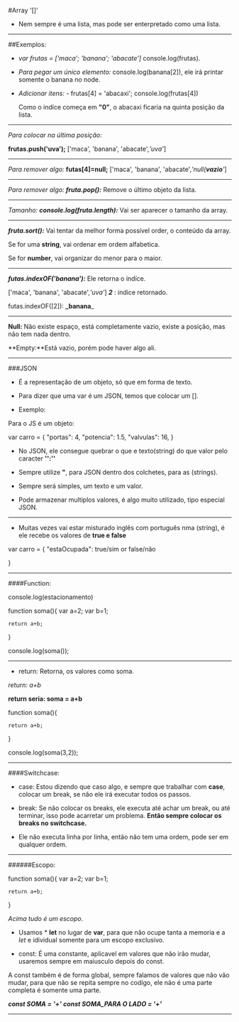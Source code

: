 #Array '[]'

* Nem sempre é uma lista, mas pode ser enterpretado como uma lista.

------------------------------------
##Exemplos:

* _var frutas = ['maca'; 'banana'; 'abacate']_
console.log(frutas).

* _Para pegar um único elemento:_
console.log(banana[2]), ele irá printar somente o banana no node.

* _Adicionar itens:_ -
  frutas[4] = 'abacaxi';
  console.log(frutas[4])

  Como o indíce começa em **"0"**, o abacaxi ficaria na quinta posição da lista.

-------------------------------
  _Para colocar na última posição_:

  **frutas.push('uva');**
  ['maca', 'banana', 'abacate',_'uva'_]

-------------------------------
 _Para remover algo:_
  **futas[4]=null;** 
  ['maca', 'banana', 'abacate',_'null(**vazio**'_]

-------------------------------
_Para remover algo:_
**_fruta.pop():_** Remove o último objeto da lista.
 
-------------------------------
 _Tamanho:_
 **_console.log(fruta.length):_** Vai ser aparecer o tamanho da array.

-------------------------------
 **_fruta.sort():_** Vai tentar da melhor forma possível order, o conteúdo da array.

 Se for uma **string**, vai ordenar em ordem alfabetica.

 Se for **number**, vai organizar do menor para o maior.

--------------------------------
**_futas.indexOF('banana'):_** Ele retorna o indíce.

 ['maca', 'banana', 'abacate',_'uva'_]
**_2_** : indice retornado.

futas.indexOF([2]):
**_banana**_

----------------------------------
**Null:** Não existe espaço, está completamente vazio, existe a posição, mas não tem nada dentro.

**Empty:**Está vazio, porém pode haver algo ali.

----------------------------------

###JSON

* É a representação de um objeto, só que em forma de texto.

* Para dizer que uma var é um JSON, temos que colocar um [].

* Exemplo:

Para o JS é um objeto:

var carro = {
    "portas": 4,
    "potencia": 1.5,
    "valvulas": 16,
}

* No JSON, ele consegue quebrar o que e texto(string) do que valor pelo caracter **'':''**

* Sempre utilize **"**, para JSON dentro dos colchetes, para as (strings).

* Sempre será simples, um texto e um valor.

* Pode armazenar multiplos valores, é algo muito utilizado, tipo especial JSON.
-----------------------------------------

* Muitas vezes vai estar misturado inglês com português nma (string), é ele recebe os valores de **true e false** 

var carro = {
    "estaOcupada": true/sim or false/não
    
}

-----------------------------------------

####Function:

console.log(estacionamento)

function soma(){
    var a=2;
    var b=1;

    return a+b;
}

console.log(soma());

-----------------------------------------
* return: Retorna, os valores como soma.

 _return: a+b_

**return seria: soma = a+b**

function soma(){

    return a+b;
}

console.log(soma(3,2));


-----------------------------------------

####Switchcase: 

* case: Estou dizendo que caso algo, e sempre que trabalhar com **case**, colocar um break, se não ele irá executar todos os passos.

* break: Se não colocar os breaks, ele executa até achar um break, ou até terminar, isso pode acarretar um problema. **Então sempre colocar os breaks no switchcase.**

* Ele não executa linha por linha, então não tem uma ordem, pode ser em qualquer ordem.

-----------------------------------------

######Escopo:

function soma(){
    var a=2;
    var b=1;

    return a+b;
}

_Acima tudo é um escopo_. 

* Usamos * **let** no lugar de **var**, para que não ocupe tanta a memoria e a _let_ e idividual somente para um escopo exclusivo.


* const: É uma constante, aplicavel em valores que não irão mudar, usaremos sempre em maiusculo depois do const.

A const também é de forma global, sempre falamos de valores que não vão mudar, para que não se repita sempre no codígo, ele não é uma parte completa é somente uma parte.

**_const SOMA = '+'_**
**_const SOMA_PARA O LADO = '+'_**

-----------------------------------------





